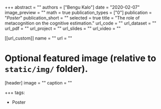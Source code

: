 +++
abstract = ""
authors = ["Bengu Kalo"]
date = "2020-02-07"
image_preview = ""
math = true
publication_types = ["0"]
publication = "*Poster*"
publication_short = ""
selected = true
title = "The role of metacognition on the cognitive estimation."
url_code = ""
url_dataset = ""
url_pdf = ""
url_project = ""
url_slides = ""
url_video = ""

[[url_custom]]
name = ""
url = ""

# Optional featured image (relative to `static/img/` folder).
[header]
image = ""
caption = ""

+++
tags:
- Poster
